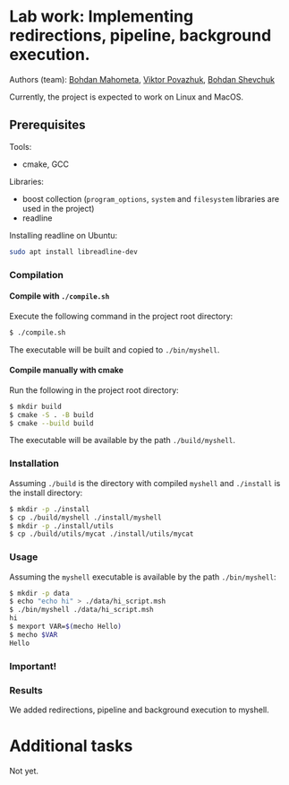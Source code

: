 # Lab work: Implementing redirections, pipeline, background execution.
Authors (team): <a href="https://github.com/bogdanmagometa">Bohdan Mahometa</a>, 
<a href="https://github.com/viktorpovazhuk">Viktor Povazhuk</a>,
<a href="https://github.com/shevdan">Bohdan Shevchuk</a>
<br>

Currently, the project is expected to work on Linux and MacOS.

## Prerequisites

Tools:
- cmake, GCC

Libraries:
- boost collection (`program_options`, `system` and `filesystem` libraries are used in the project)
- readline

Installing readline on Ubuntu:
```bash
sudo apt install libreadline-dev
```

### Compilation

#### Compile with `./compile.sh`

Execute the following command in the project root directory:
```bash
$ ./compile.sh
```

The executable will be built and copied to `./bin/myshell`.

#### Compile manually with cmake

Run the following in the project root directory:
```bash
$ mkdir build
$ cmake -S . -B build
$ cmake --build build
```

The executable will be available by the path `./build/myshell`.

### Installation

Assuming `./build` is the directory with compiled `myshell` and `./install` is the install directory:
```bash
$ mkdir -p ./install
$ cp ./build/myshell ./install/myshell
$ mkdir -p ./install/utils
$ cp ./build/utils/mycat ./install/utils/mycat
```

### Usage

Assuming the `myshell` executable is available by the path `./bin/myshell`:
```bash
$ mkdir -p data
$ echo "echo hi" > ./data/hi_script.msh
$ ./bin/myshell ./data/hi_script.msh
hi
$ mexport VAR=$(mecho Hello)
$ mecho $VAR
Hello

```

### Important!

### Results

We added redirections, pipeline and background execution to myshell.

# Additional tasks
Not yet.

